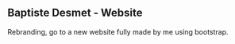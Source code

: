 ## Baptiste Desmet - Website

<p> Rebranding, go to a new website fully made by me using bootstrap. </p>

